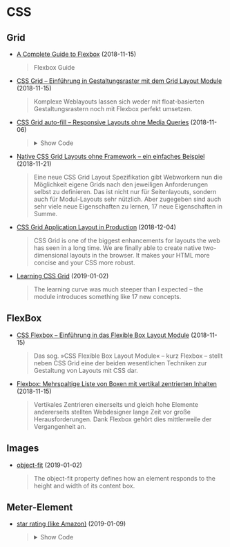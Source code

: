 # CSS

## Grid

- [A Complete Guide to Flexbox](https://css-tricks.com/snippets/css/a-guide-to-flexbox/) (2018-11-15)

  > Flexbox Guide
  
- [CSS Grid – Einführung in Gestaltungsraster mit dem Grid Layout Module](https://blog.kulturbanause.de/2013/12/css-grid-layout-module/) (2018-11-15)

  > Komplexe Weblayouts lassen sich weder mit float-basierten Gestaltungsrastern noch mit Flexbox perfekt umsetzen. 

- [CSS Grid auto-fill – Responsive Layouts ohne Media Queries](https://blog.kulturbanause.de/2018/07/css-grid-auto-fill-responsive-layouts-ohne-media-queries/) (2018-11-06)

  > <details><summary>Show Code</summary><p>
  >   
  > ```css
  > .container {
  >     display: grid;
  >     grid-template-columns: repeat(auto-fit, minmax(300px, 1fr));
  > }
  > ```
  > 
  > </p></details>
  
- [Native CSS Grid Layouts ohne Framework – ein einfaches Beispiel](http://maddesigns.de/css-grid-layout-2764.html) (2018-11-21)

  > Eine neue CSS Grid Layout Spezifikation gibt Webworkern nun die Möglichkeit eigene Grids nach den jeweiligen Anforderungen selbst zu definieren. Das ist nicht nur für Seitenlayouts, sondern auch für Modul-Layouts sehr nützlich. Aber zugegeben sind auch sehr viele neue Eigenschaften zu lernen, 17 neue Eigenschaften in Summe.

- [CSS Grid Application Layout in Production](https://techblog.commercetools.com/gss-grid-application-layout-in-production-f60c65a05cfa) (2018-12-04)

  > CSS Grid is one of the biggest enhancements for layouts the web has seen in a long time.
  > We are finally able to create native two-dimensional layouts in the browser.
  > It makes your HTML more concise and your CSS more robust.

- [Learning CSS Grid](https://varun.ca/css-grid/) (2019-01-02)

  > The learning curve was much steeper than I expected – the module introduces something like 17 new concepts.

## FlexBox  
  
- [CSS Flexbox – Einführung in das Flexible Box Layout Module](https://blog.kulturbanause.de/2013/07/einfuhrung-in-das-flexbox-modell-von-css/) (2018-11-15)

  > Das sog. »CSS Flexible Box Layout Module« – kurz Flexbox – stellt neben CSS Grid eine der beiden wesentlichen Techniken zur Gestaltung von Layouts mit CSS dar.
  
- [Flexbox: Mehrspaltige Liste von Boxen mit vertikal zentrierten Inhalten](https://blog.kulturbanause.de/2016/03/flexbox-mehrspaltige-liste-von-boxen-mit-vertikal-zentrierten-inhalten/) (2018-11-15)

  > Vertikales Zentrieren einerseits und gleich hohe Elemente andererseits stellten Webdesigner lange Zeit vor große Herausforderungen. Dank Flexbox gehört dies mittlerweile der Vergangenheit an.
  
  
## Images

- [object-fit](https://css-tricks.com/almanac/properties/o/object-fit/) (2019-01-02)

  > The object-fit property defines how an element responds to the height and width of its content box. 
  
  
## Meter-Element

- [star rating (like Amazon)](https://codepen.io/maddesigns/pen/oQoMre) (2019-01-09)

  > <details><summary>Show Code</summary><p>
  >   
  > ```html
  > <meter value="70" min="0" max="100" low="20" high="80" optimum="90">50% satisfied costumers – 2.5 of 5.0 stars</meter>
  > ```
  >
  > ```css
  > $meter-background: url('data:image/svg+xml,%3Csvg xmlns="http://www.w3.org/2000/svg" viewBox="0 0 100 100"%3E%3Ctext font-size="100" y="0.9em" stroke-linejoin="round" fill="white" stroke="darkorange" stroke-width="4"%3E★%3C/text%3E%3C/svg%3E')
  > 		0 / auto 100%;
  > $meterbar: url('data:image/svg+xml,%3Csvg xmlns="http://www.w3.org/2000/svg" viewBox="0 0 100 100"%3E%3Ctext font-size="100" y="0.9em" stroke-linejoin="round" fill="gold" stroke="darkorange" stroke-width="4"%3E★%3C/text%3E%3C/svg%3E')
  > 		0 / auto 100%;
  > 
  > meter {
  > 	$meter-height: 4em;
  > 	
  > 	background: $meter-background;
  > 	height: $meter-height;
  > 	width: $meter-height * 5;
  > }
  > 	
  > meter::-webkit-meter-bar {
  > 	background: $meter-background;
  > }
  > 
  > /* firefox styling for the bar (filled stars) */
  > meter:-moz-meter-optimum::-moz-meter-bar,
  > meter:-moz-meter-sub-optimum::-moz-meter-bar,
  > meter:-moz-meter-sub-sub-optimum::-moz-meter-bar {
  > 	background: $meterbar;
  > }
  > 
  > /* webkit styling for the bar (filled stars) */
  > meter::-webkit-meter-optimum-value,
  > meter::-webkit-meter-suboptimum-value,
  > meter::-webkit-meter-even-less-good-value {
  > 	background: $meterbar;
  > }
  > 
  > // defaults
  > * {
  > 	box-sizing: border-box;
  > }
  > 
  > html {
  > 	height: 100%;
  > }
  > 	
  > body {
  > 	display: flex;
  > 	height: 100vh;
  > 	align-items: center;
  > 	justify-content: center;
  > }
  > ```
  > 
  > </p></details>
